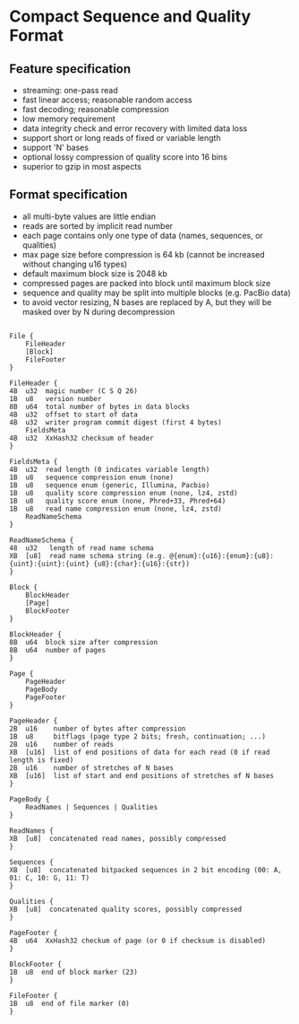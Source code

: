 # Compact Sequence and Quality Format

## Feature specification

* streaming: one-pass read
* fast linear access; reasonable random access
* fast decoding; reasonable compression
* low memory requirement
* data integrity check and error recovery with limited data loss
* support short or long reads of fixed or variable length
* support 'N' bases
* optional lossy compression of quality score into 16 bins
* superior to gzip in most aspects

## Format specification

- all multi-byte values are little endian
- reads are sorted by implicit read number
- each page contains only one type of data (names, sequences, or qualities)
- max page size before compression is 64 kb (cannot be increased without changing u16 types)
- default maximum block size is 2048 kb
- compressed pages are packed into block until maximum block size
- sequence and quality may be split into multiple blocks (e.g. PacBio data)
- to avoid vector resizing, N bases are replaced by A, but they will be masked over by N during decompression

```

File {
    FileHeader
    [Block]
    FileFooter
}

FileHeader {
4B  u32  magic number (C S Q 26)
1B  u8   version number
8B  u64  total number of bytes in data blocks
4B  u32  offset to start of data
4B  u32  writer program commit digest (first 4 bytes)
    FieldsMeta
4B  u32  XxHash32 checksum of header
}

FieldsMeta {
4B  u32  read length (0 indicates variable length)
1B  u8   sequence compression enum (none)
1B  u8   sequence enum (generic, Illumina, Pacbio)
1B  u8   quality score compression enum (none, lz4, zstd)
1B  u8   quality score enum (none, Phred+33, Phred+64)
1B  u8   read name compression enum (none, lz4, zstd)
    ReadNameSchema
}

ReadNameSchema {
48  u32   length of read name schema
XB  [u8]  read name schema string (e.g. @{enum}:{u16}:{enum}:{u8}:{uint}:{uint}:{uint} {u8}:{char}:{u16}:{str})
}

Block {
    BlockHeader
    [Page]
    BlockFooter
}

BlockHeader {
8B  u64  block size after compression
8B  u64  number of pages
}

Page {
    PageHeader
    PageBody
    PageFooter
}

PageHeader {
2B  u16    number of bytes after compression
1B  u8     bitflags (page type 2 bits; fresh, continuation; ...)
2B  u16    number of reads
XB  [u16]  list of end positions of data for each read (0 if read length is fixed)
2B  u16    number of stretches of N bases
XB  [u16]  list of start and end positions of stretches of N bases
}

PageBody {
    ReadNames | Sequences | Qualities
}

ReadNames {
XB  [u8]  concatenated read names, possibly compressed
}

Sequences {
XB  [u8]  concatenated bitpacked sequences in 2 bit encoding (00: A, 01: C, 10: G, 11: T)
}

Qualities {
XB  [u8]  concatenated quality scores, possibly compressed
}

PageFooter {
4B  u64  XxHash32 checkum of page (or 0 if checksum is disabled)
}

BlockFooter {
1B  u8  end of block marker (23)
}

FileFooter {
1B  u8  end of file marker (0)
}

```

